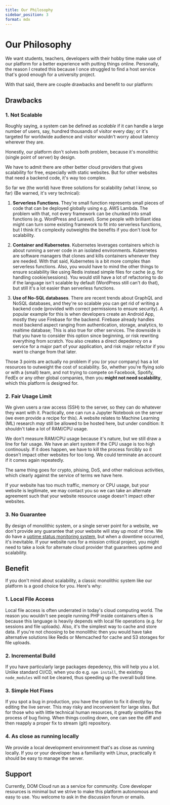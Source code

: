 ```yaml
---
title: Our Philosophy
sidebar_position: 3
format: mdx
---
```

# Our Philosophy

We want students, teachers, developers with their hobby time make use of our platform for a better experience with putting things online. Personally, the reason I created this because I once struggled to find a host service that's good enough for a university project.

With that said, there are couple drawbacks and benefit to our platform:

## Drawbacks

### 1. Not Scalable

Roughly saying, a system can be defined as *scalable* if it can handle a large number of users, say, hundred thousands of visitor every day; or it's targeted for worldwide audience and visitor wouldn't worry about latency wherever they are.

Honestly, our platform don't solves both problem, because it's monolithic (single point of server) by design. 

We have to admit there are other better cloud providers that gives scalability for free, especially with static websites. But for other websites that need a backend code, it's way too complex. 

So far we (the world) have three solutions for scalability (what I know, so far) (Be warned, it's very technical): 

1. **Serverless Functions**. They're small function represents small pieces of code that can be deployed globally using e.g. AWS Lambda. The problem with that, not every framework can be chunked into small functions (e.g. WordPress and Laravel). Some people with brilliant idea might can turn some existing framework to fit into serverless functions, but I think it's complexity outweights the benefits if you don't look for scalability.

2. **Container and Kubernetes**. Kubernetes leverages containers which is about running a server code in an isolated environments. Kubernetes are software managers that clones and kills containers whenever they are needed. With that said, Kubernetes is a bit more complex than serverless functions. Also, you would have to mind the other things to ensure scalability like using Redis instead simple files for cache (e.g. for handling cookie/sessions). You would still have a lot of refactoring to do if the language isn't scalable by default (WordPress still can't do that), but still it's a lot easier than serverless functions.

3. **Use of No-SQL databases**. There are recent trends about GraphQL and NoSQL databases, and they're so scalable you can get rid of writing a backend code (provided with correct permissions to ensure security). A popular example for this is when developers create an Android App, mostly they use Firebase for the backend. Firebase already handles most backend aspect ranging from authentication, storage, analytics, to realtime database; This is also true for other services. The downside is that you have to consider this option since beginning, or risk rewriting everything from scratch. You also creates a direct depedency on a service for a major part of your application, and risk major refactor if you want to change from that later.

Those 3 points are actually no problem if you (or your company) has a lot resources to outweight the cost of scalability. So, whether you're flying solo or with a (small) team, and not trying to compete on Facebook, Spotify, FedEx or any other global companies, then you **might not need scalability**, which this platform is designed for.

### 2. Fair Usage Limit

We given users a raw access (SSH) to the server, so they can do whatever they want with it. Practically, one can run a Jupyter Notebook on the server (we even provide a recipe for this). A website relates to Machine Learning (ML) research *may* still be allowed to be hosted here, but under condition: It shouldn't take a lot of RAM/CPU usage. 

We don't measure RAM/CPU usage because it's nature, but we still draw a line for fair usage. We have an alert system if the CPU usage is too high continously. If it does happen, we have to kill the process forcibly so it doesn't impact other websites for too long. We could terminate an account if it comes again repeatedly.

The same thing goes for crypto, phising, DoS, and other malicious activities, which clearly against the service of terms we have here.

If your website has too much traffic, memory or CPU usage, but your website is legitimate, we may contact you so we can take an alternate agreement such that your website resource usage doesn't impact other websites.

### 3. No Guarantee

By design of monolithic system, or a single server point for a website, we don't provide any guarantee that your website will stay up most of time. We do have a [uptime status monitoring system](https://stats.uptimerobot.com/AA77Xt9Jx8), but when a downtime occurred, it's inevitable. If your website runs for a mission critical project, you might need to take a look for alternate cloud provider that guarantees uptime and scalability.

## Benefit

If you don't mind about scalability, a classic monolithic system like our platform is a good choice for you. Here's why:

### 1. Local File Access

Local file access is often underrated in today's cloud computing world. The reason you wouldn't see people running PHP inside containers often is because this language is heavily depends with local file operations (e.g. for sessions and file uploads). Also, it's the simplest way to cache and store data. If you're not choosing to be monolithic then you would have take alternative solutions like Redis or Memcached for cache and S3 storages for file uploads.

### 2. Incremental Build

If you have particularly large packages depedency, this will help you a lot. Unlike standard CI/CD, when you do e.g. `npm install`, the existing `node_modules` will not be cleared, thus speeding up the overall build time.

### 3. Simple Hot Fixes

If you spot a bug in production, you have the option to fix it directly by editing the live server. This may risky and inconvenient for large sites. But for those who with little technical human resources, it greatly simplifies the process of bug fixing. When things cooling down, one can see the diff and then reapply a proper fix to stream (git) repository.

### 4. As close as running locally

We provide a local development environment that's as close as running locally. If you or your developer has a familiarity with Linux, practically it should be easy to manage the server. 

## Support

Currently, DOM Cloud run as a service for community. Core developer resources is minimal but we strive to make this platform autonomous and easy to use. You welcome to ask in the discussion forum or emails.